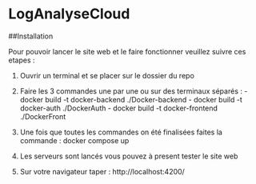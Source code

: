# LogAnalyseCloud
 ##Installation
 
 Pour pouvoir lancer le site web et le faire fonctionner veuillez suivre ces etapes : 
 
 1. Ouvrir un terminal et se placer sur le dossier du repo
 2. Faire les 3 commandes une par une ou sur des terminaux séparés : 
                             - docker build -t docker-backend ./Docker-backend
                             - docker build -t docker-auth ./DockerAuth
                             - docker build -t docker-frontend ./DockerFront

3. Une fois que toutes les commandes on été finalisées faites la commande : docker compose up
4. Les serveurs sont lancés vous pouvez à present tester le site web
5. Sur votre navigateur taper : http://localhost:4200/
